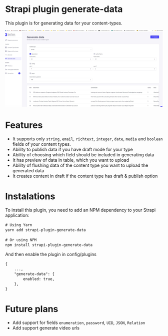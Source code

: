 # Strapi plugin generate-data

This plugin is for generating data for your content-types.

![Preview](./preview.jpg)

# Features

- It supports only `string`, `email`, `richtext`, `integer`, `date`, `media` and `boolean` fields of your content types.
- Ability to publish data if you have draft mode for your type
- Ability of choosing which field should be included in generating data
- It has preview of data in table, which you want to upload
- Ability of flushing data of the content type you want to upload the generated data
- It creates content in draft if the content type has draft & publish option

# Instalations

To install this plugin, you need to add an NPM dependency to your Strapi application:

```
# Using Yarn
yarn add strapi-plugin-generate-data

# Or using NPM
npm install strapi-plugin-generate-data

```

And then enable the plugin in config/plugins

```
{
    ...,
    "generate-data": {
        enabled: true,
    },
}
```

# Future plans

- Add support for fields `enumeration`, `password`, `UID`, `JSON`, `Relation`
- Add support generate video urls
